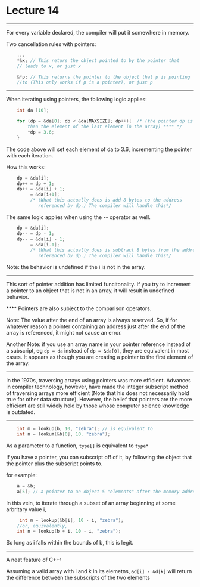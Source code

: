 <h1>Lecture 14</h1>

---

For every variable declared, the compiler will put it somewhere in memory.

Two cancellation rules with pointers:

``` c++
    ...
    *&x; // This returs the object pointed to by the pointer that 
    // leads to x, or just x

    &*p; // This returns the pointer to the object that p is pointing 
    //to (This only works if p is a pointer), or just p
```


---

When iterating using pointers, the following logic applies:

``` c++
    int da [10];

    for (dp = &da[0]; dp < &da[MAXSIZE]; dp++){  /* (the pointer dp is less 
        than the element of the last element in the array) **** */
        *dp = 3.6;
    }

```
The code above will set each element of da to 3.6, incrementing the pointer with each iteration.

How this works:
``` c++
    dp = &da[i];
    dp++ = dp + 1;
    dp++ = &da[i] + 1;
         = &da[i+1];
         /* (What this actually does is add 8 bytes to the address 
            referenced by dp.) The compiler will handle this*/
```

The same logic applies when using the -- operator as well.
```c++
    dp = &da[i];
    dp-- = dp - 1;
    dp-- = &da[i] - 1;
         = &da[i-1];
         /* (What this actually does is subtract 8 bytes from the address
            referenced by dp.) The compiler will handle this*/
```
Note: the behavior is undefined if the i is not in the array.


---


This sort of pointer addition has limited funcitonality. If you try to increment a pointer to an object that is not in an array, it will result in undefined behavior.

**** Pointers are also subject to the comparison operators.

Note: The value after the end of an array is always reserved. So, if for whatever reason a pointer containing an address just after the end of the array is referenced, it might not cause an error.

Another Note: if you use an array name in your pointer reference instead of a subscript, eg `dp = da` instead of `dp = &da[0]`, they are equivalent in most cases. It appears as though you are creating a pointer to the first element of the array.

---


In the 1970s, traversing arrays using pointers was more efficient. Advances in compiler technology, however, have made the integer subscript method of traversing arrays more efficient (Note that his does not necessarily hold true for other data structure). However, the belief that pointers are the more efficient are still widely held by those whose computer science knowledge is outdated.


---

``` c++
    int m = lookup(b, 10, "zebra"); // is equivalent to 
    int n = lookum(&b[0], 10. "zebra");
```

As a parameter to a function, `type[]` is equivalent to `type*`

If you have a pointer, you can subscript off of it, by following the object that the pointer plus the subscript points to.

for example:

``` c++
    a = &b;
    a[5]; // a pointer to an object 5 "elements" after the memory address of b.
```
 
In this vein, to iterate through a subset of an array beginning at some arbritary value i,

``` c++
     int m = lookup(&b[i], 10 - i, "zebra");
    //or, equivalently,
    int n = lookup(b + i, 10 - i, "zebra");
```
 
So long as i falls within the bounds of b, this is legit.


---

A neat feature of C++:

Assuming a valid array with i and k in its elemetns, ` &d[i] - &d[k] ` will return the difference between the subscripts of the two elements